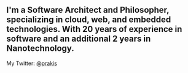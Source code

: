 ## I'm a Software Architect and Philosopher, specializing in cloud, web, and embedded technologies. With 20 years of experience in software and an additional 2 years in Nanotechnology.


My Twitter: [@prakis](https://twitter.com/prakis)
